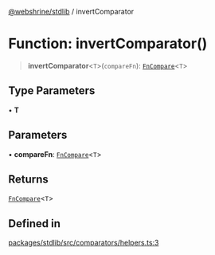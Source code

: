 [@webshrine/stdlib](../globals.md) / invertComparator

# Function: invertComparator()

> **invertComparator**\<`T`\>(`compareFn`): [`FnCompare`](../type-aliases/FnCompare.md)\<`T`\>

## Type Parameters

• **T**

## Parameters

• **compareFn**: [`FnCompare`](../type-aliases/FnCompare.md)\<`T`\>

## Returns

[`FnCompare`](../type-aliases/FnCompare.md)\<`T`\>

## Defined in

[packages/stdlib/src/comparators/helpers.ts:3](https://github.com/webshrine/webshrine/blob/8cedc3f2efca3108f17475a5ce8404715d0d24a5/packages/stdlib/src/comparators/helpers.ts#L3)
